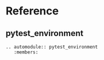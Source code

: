 # Reference

## pytest_environment

```{eval-rst}
.. automodule:: pytest_environment
   :members:
```
